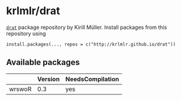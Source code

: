 # krlmlr/drat

[`drat`](https://github.com/eddelbuettel/drat) package repository by Kirill Müller.  Install packages from this repository using

```
install.packages(..., repos = c("http://krlmlr.github.io/drat"))
``` 

## Available packages


|       |Version |NeedsCompilation |
|:------|:-------|:----------------|
|wrswoR |0.3     |yes              |
